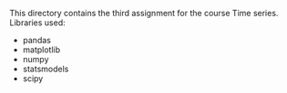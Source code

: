 This directory contains the third assignment for the course Time series. Libraries used:

- pandas
- matplotlib
- numpy
- statsmodels
- scipy
